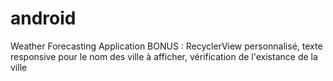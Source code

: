 # android
Weather Forecasting Application
BONUS : RecyclerView personnalisé, texte responsive pour le nom des ville à afficher, vérification de l'existance de la ville

